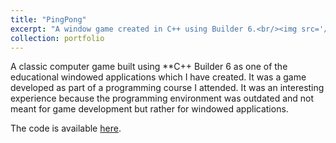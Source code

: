 ```yaml
---
title: "PingPong"
excerpt: "A window game created in C++ using Builder 6.<br/><img src='/images/500x300.png'>"
collection: portfolio
---
```


A classic computer game built using **C++ Builder 6 as one of the educational windowed applications which I have created.
It was a game developed as part of a programming course I attended.
It was an interesting experience because the programming environment was outdated and not meant for game development but rather for windowed applications.

The code is available [here](https://github.com/petrzmax/PingPong).